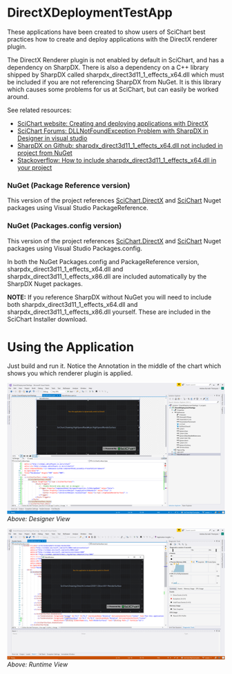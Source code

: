 # DirectXDeploymentTestApp 

These applications have been created to show users of SciChart best practices how to create and deploy applications with the DirectX renderer plugin. 

The DirectX Renderer plugin is not enabled by default in SciChart, and has a dependency on SharpDX. There is also a dependency on a C++ library shipped by SharpDX called sharpdx_direct3d11_1_effects_x64.dll which must be included if you are not referencing SharpDX from NuGet. It is this library which causes some problems for us at SciChart, but can easily be worked around. 

See related resources: 

 * [SciChart website: Creating and deploying applications with DirectX](https://support.scichart.com/index.php?/Knowledgebase/Article/View/17262/44/creating-and-deploying-applications-with-the-direct3d11rendersurface)
 * [SciChart Forums: DLLNotFoundException Problem with SharpDX in Designer in visual studio](https://www.scichart.com/questions/question/dllnotfoundexception-sharpdx_direct3d11_1_effects_x86-dll)
 * [SharpDX on Github: sharpdx_direct3d11_1_effects_x64.dll not included in project from NuGet](https://github.com/sharpdx/SharpDX/issues/941)
 * [Stackoverflow: How to include sharpdx_direct3d11_1_effects_x64.dll in your project](https://stackoverflow.com/questions/46549637/sharpdx-v4-0-1-sharpdx-direct3d11-effects-x64-dll-dllnotfoundexception)
 
### NuGet (Package Reference version)

This version of the project references [SciChart.DirectX](https://www.nuget.org/packages/SciChart.DirectX/) and [SciChart](https://www.nuget.org/packages/SciChart/) Nuget packages using Visual Studio PackageReference. 


### NuGet (Packages.config version)

This version of the project references [SciChart.DirectX](https://www.nuget.org/packages/SciChart.DirectX/) and [SciChart](https://www.nuget.org/packages/SciChart/) Nuget packages using Visual Studio Packages.config.

In both the NuGet Packages.config and PackageReference version, sharpdx_direct3d11_1_effects_x64.dll and sharpdx_direct3d11_1_effects_x86.dll are included automatically by the SharpDX Nuget packages. 

**NOTE:** If you reference SharpDX without NuGet you will need to include both sharpdx_direct3d11_1_effects_x64.dll and sharpdx_direct3d11_1_effects_x86.dll yourself. These are included in the SciChart Installer download.

# Using the Application 

Just build and run it. Notice the Annotation in the middle of the chart which shows you which renderer plugin is applied.

![Designer View](https://github.com/ABTSoftware/SciChart.WPF.Examples/raw/master/v5.x/Sandbox/DirectXDeploymentTestApp/DesignerView%20showing%20Software%20Renderer.png "Designer View")
_Above: Designer View_

![Runtime View](https://github.com/ABTSoftware/SciChart.WPF.Examples/raw/master/v5.x/Sandbox/DirectXDeploymentTestApp/Runtime%20View%20showing%20DirectX%20Renderer.png "Runtime View")
_Above: Runtime View_

